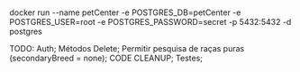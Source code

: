 ###
docker run --name petCenter -e POSTGRES_DB=petCenter -e POSTGRES_USER=root -e POSTGRES_PASSWORD=secret -p 5432:5432 -d postgres

TODO:
        Auth;
        Métodos Delete;
        Permitir pesquisa de raças puras (secondaryBreed = none);
        CODE CLEANUP;
        Testes;